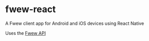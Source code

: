 # fwew-react

A Fwew client app for Android and iOS devices using React Native

Uses the [Fwew API](https://github.com/fwew/fwew-api)

